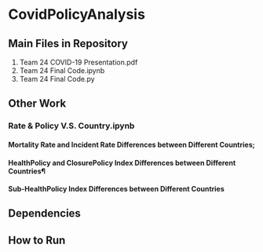 # CovidPolicyAnalysis
## Main Files in Repository
1. Team 24 COVID-19 Presentation.pdf 
2. Team 24 Final Code.ipynb
3. Team 24 Final Code.py

## Other Work
### Rate & Policy V.S. Country.ipynb
#### Mortality Rate and Incident Rate Differences between Different Countries;
#### HealthPolicy and ClosurePolicy Index Differences between Different Countries¶
#### Sub-HealthPolicy Index Differences between Different Countries

## Dependencies

## How to Run
